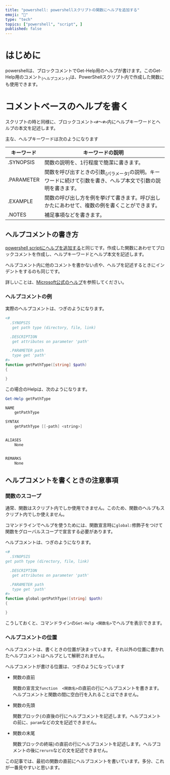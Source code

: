 ```yaml
---
title: "powershell: powershellスクリプトの関数にヘルプを追加する"
emoji: "🐢"
type: "tech" 
topics: ["powershell", "script", ]
published: false
---
```




# はじめに

powershellは、ブロックコメントでGet-Help用のヘルプが書けます。このGet-Help用のコメント<sub>(ヘルプコメント)</sub>は、PowerShellスクリプト内で作成した関数にも使用できます。



# コメントベースのヘルプを書く

スクリプトの時と同様に、ブロックコメント`<#`～`#>`内にヘルプキーワードとヘルプの本文を記述します。

主な、ヘルプキーワードは次のようになります



| キーワード         | キーワードの説明                                                                                                        |
| ------------------ | ----------------------------------------------------------------------------------------------------------------------- |
| .SYNOPSIS          | 関数の説明を、1行程度で簡潔に書きます。                                                                                 |
| .PARAMETER <param> | 関数を呼び出すときの引数<sub>(パラメータ)</sub>の説明。キーワードに続けて引数を書き、ヘルプ本文で引数の説明を書きます。 |
| .EXAMPLE           | 関数の呼び出し方を例を挙げて書きます。呼び出しかたにあわせて、複数の例を書くことができます。                            |
| .NOTES             | 補足事項などを書きます。                                                                                                |



## ヘルプコメントの書き方

[powershell scriptにヘルプを追加する](https://zenn.dev/atsushifx/articles/pwsh-help-helpcomment)と同じです。作成した関数にあわせてブロックコメントを作成し、ヘルプキーワードとヘルプ本文を記述します。

ヘルプコメント内に他のコメントを書かない点や、ヘルプを記述するときにインデントをするのも同じです。

詳しいことは、[Microsoft公式のヘルプ](https://docs.microsoft.com/ja-jp/powershell/scripting/developer/help/examples-of-comment-based-help)を参照してください。



### ヘルプコメントの例

実際のヘルプコメントは、つぎのようになります。

``` powershell
<#
  .SYNOPSIS
   get path type (directory, file, link)

  .DESCRIPTION
   get attributes on parameter 'path'

  .PARAMETER path
   type get 'path'
#>
function getPathType([string] $path)
{

}
```

この場合のHelpは、次のようになります。

``` powershell
Get-Help getPathType

NAME
    getPathType

SYNTAX
    getPathType [[-path] <string>]


ALIASES
    None


REMARKS
    None


```





## ヘルプコメントを書くときの注意事項

### 関数のスコープ

通常、関数はスクリプト内でしか使用できません。このため、関数のヘルプもスクリプト内でしか使えません。

コマンドラインでヘルプを使うためには、関数宣言時に`global:`修飾子をつけて関数をグローバルスコープで宣言する必要があります。

ヘルプコメントは、つぎのようになります。



``` powershell
<#
  .SYNOPSIS
get path type (directory, file, link)

  .DESCRIPTION
   get attributes on parameter 'path'

  .PARAMETER path
   type get 'path'
#>
function global:getPathType([string] $path)
{

}
```



こうしておくと、コマンドラインの`Get-Help <関数名>`でヘルプを表示できます。



### ヘルプコメントの位置

ヘルプコメントは、書くときの位置が決まっています。それ以外の位置に書かれたヘルプコメントはヘルプとして解釈されません。

ヘルプコメントが書ける位置は、つぎのようになっています

- 関数の直前

  関数の宣言文`function  <関数名>`の直前の行にヘルプコメントを書きます。ヘルプコメントと関数の間に空白行を入れることはできません。

- 関数の先頭

  関数ブロック`{`の直後の行にヘルプコメントを記述します。ヘルプコメントの前に、`param`などの文を記述できません。

- 関数の末尾

  関数ブロックの終端`}`の直前の行にヘルプコメントを記述します。ヘルプコメントの後に`rerurn`などの文を記述できません。

  

この記事では、最初の関数の直前にヘルプコメントを書いています。多分、これが一番見やすいと思います。

